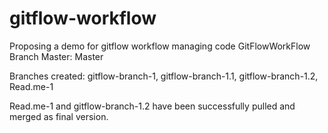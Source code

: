 # gitflow-workflow
Proposing a demo for gitflow workflow managing code
GitFlowWorkFlow Branch Master: Master

Branches created: gitflow-branch-1, gitflow-branch-1.1, gitflow-branch-1.2, Read.me-1

Read.me-1 and gitflow-branch-1.2 have been successfully pulled and merged as final version.
